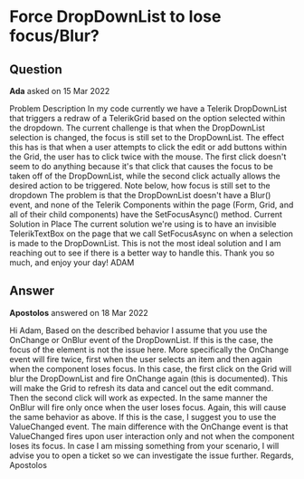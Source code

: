 # Force DropDownList to lose focus/Blur?

## Question

**Ada** asked on 15 Mar 2022

Problem Description In my code currently we have a Telerik DropDownList that triggers a redraw of a TelerikGrid based on the option selected within the dropdown. The current challenge is that when the DropDownList selection is changed, the focus is still set to the DropDownList. The effect this has is that when a user attempts to click the edit or add buttons within the Grid, the user has to click twice with the mouse. The first click doesn't seem to do anything because it's that click that causes the focus to be taken off of the DropDownList, while the second click actually allows the desired action to be triggered. Note below, how focus is still set to the dropdown The problem is that the DropDownList doesn't have a Blur() event, and none of the Telerik Components within the page (Form, Grid, and all of their child components) have the SetFocusAsync() method. Current Solution in Place The current solution we're using is to have an invisible TelerikTextBox on the page that we call SetFocusAsync on when a selection is made to the DropDownList. This is not the most ideal solution and I am reaching out to see if there is a better way to handle this. Thank you so much, and enjoy your day! ADAM

## Answer

**Apostolos** answered on 18 Mar 2022

Hi Adam, Based on the described behavior I assume that you use the OnChange or OnBlur event of the DropDownList. If this is the case, the focus of the element is not the issue here. More specifically the OnChange event will fire twice, first when the user selects an item and then again when the component loses focus. In this case, the first click on the Grid will blur the DropDownList and fire OnChange again (this is documented). This will make the Grid to refresh its data and cancel out the edit command. Then the second click will work as expected. In the same manner the OnBlur will fire only once when the user loses focus. Again, this will cause the same behavior as above. If this is the case, I suggest you to use the ValueChanged event. The main difference with the OnChange event is that ValueChanged fires upon user interaction only and not when the component loses its focus. In case I am missing something from your scenario, I will advise you to open a ticket so we can investigate the issue further. Regards, Apostolos
